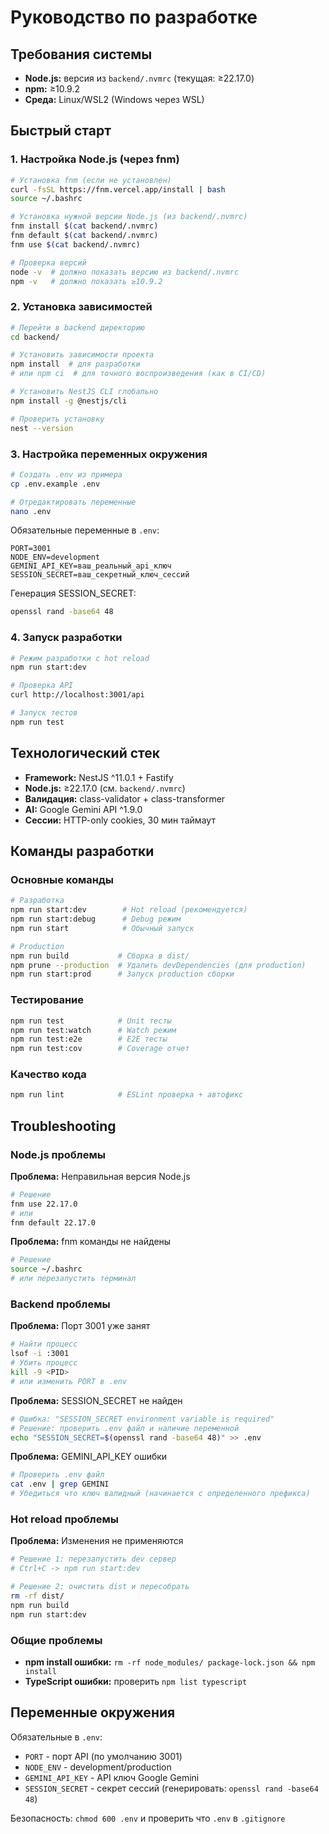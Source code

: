# Руководство по разработке

## Требования системы
- **Node.js:** версия из `backend/.nvmrc` (текущая: ≥22.17.0)
- **npm:** ≥10.9.2
- **Среда:** Linux/WSL2 (Windows через WSL)

## Быстрый старт

### 1. Настройка Node.js (через fnm)
```bash
# Установка fnm (если не установлен)
curl -fsSL https://fnm.vercel.app/install | bash
source ~/.bashrc

# Установка нужной версии Node.js (из backend/.nvmrc)
fnm install $(cat backend/.nvmrc)
fnm default $(cat backend/.nvmrc)
fnm use $(cat backend/.nvmrc)

# Проверка версий
node -v  # должно показать версию из backend/.nvmrc
npm -v   # должно показать ≥10.9.2
```

### 2. Установка зависимостей
```bash
# Перейти в backend директорию
cd backend/

# Установить зависимости проекта
npm install  # для разработки
# или npm ci  # для точного воспроизведения (как в CI/CD)

# Установить NestJS CLI глобально
npm install -g @nestjs/cli

# Проверить установку
nest --version
```

### 3. Настройка переменных окружения
```bash
# Создать .env из примера
cp .env.example .env

# Отредактировать переменные
nano .env
```

Обязательные переменные в `.env`:
```env
PORT=3001
NODE_ENV=development
GEMINI_API_KEY=ваш_реальный_api_ключ
SESSION_SECRET=ваш_секретный_ключ_сессий
```

Генерация SESSION_SECRET:
```bash
openssl rand -base64 48
```

### 4. Запуск разработки
```bash
# Режим разработки с hot reload
npm run start:dev

# Проверка API
curl http://localhost:3001/api

# Запуск тестов
npm run test
```

## Технологический стек
- **Framework:** NestJS ^11.0.1 + Fastify
- **Node.js:** ≥22.17.0 (см. `backend/.nvmrc`)
- **Валидация:** class-validator + class-transformer
- **AI:** Google Gemini API ^1.9.0
- **Сессии:** HTTP-only cookies, 30 мин таймаут

## Команды разработки

### Основные команды
```bash
# Разработка
npm run start:dev        # Hot reload (рекомендуется)
npm run start:debug      # Debug режим
npm run start            # Обычный запуск

# Production
npm run build           # Сборка в dist/
npm prune --production  # Удалить devDependencies (для production)
npm run start:prod      # Запуск production сборки
```

### Тестирование
```bash
npm run test            # Unit тесты
npm run test:watch      # Watch режим
npm run test:e2e        # E2E тесты
npm run test:cov        # Coverage отчет
```

### Качество кода
```bash
npm run lint            # ESLint проверка + автофикс
```

## Troubleshooting

### Node.js проблемы
**Проблема:** Неправильная версия Node.js
```bash
# Решение
fnm use 22.17.0
# или
fnm default 22.17.0
```

**Проблема:** fnm команды не найдены
```bash
# Решение
source ~/.bashrc
# или перезапустить терминал
```

### Backend проблемы
**Проблема:** Порт 3001 уже занят
```bash
# Найти процесс
lsof -i :3001
# Убить процесс
kill -9 <PID>
# или изменить PORT в .env
```

**Проблема:** SESSION_SECRET не найден
```bash
# Ошибка: "SESSION_SECRET environment variable is required"
# Решение: проверить .env файл и наличие переменной
echo "SESSION_SECRET=$(openssl rand -base64 48)" >> .env
```

**Проблема:** GEMINI_API_KEY ошибки
```bash
# Проверить .env файл
cat .env | grep GEMINI
# Убедиться что ключ валидный (начинается с определенного префикса)
```

### Hot reload проблемы
**Проблема:** Изменения не применяются
```bash
# Решение 1: перезапустить dev сервер
# Ctrl+C -> npm run start:dev

# Решение 2: очистить dist и пересобрать
rm -rf dist/
npm run build
npm run start:dev
```

### Общие проблемы
- **npm install ошибки:** `rm -rf node_modules/ package-lock.json && npm install`
- **TypeScript ошибки:** проверить `npm list typescript`

## Переменные окружения

Обязательные в `.env`:
- `PORT` - порт API (по умолчанию 3001)
- `NODE_ENV` - development/production
- `GEMINI_API_KEY` - API ключ Google Gemini
- `SESSION_SECRET` - секрет сессий (генерировать: `openssl rand -base64 48`)

Безопасность: `chmod 600 .env` и проверить что `.env` в `.gitignore`